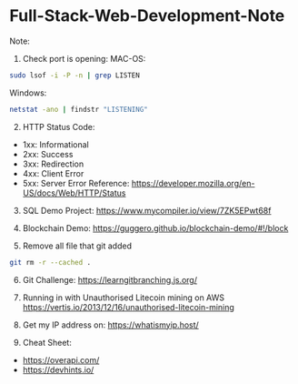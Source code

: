# Full-Stack-Web-Development-Note
Note:
1. Check port is opening:
MAC-OS:
```bash
sudo lsof -i -P -n | grep LISTEN
```
Windows:
```bash
netstat -ano | findstr "LISTENING"
```

2. HTTP Status Code:
- 1xx: Informational
- 2xx: Success
- 3xx: Redirection
- 4xx: Client Error
- 5xx: Server Error
Reference: https://developer.mozilla.org/en-US/docs/Web/HTTP/Status

3. SQL Demo Project:
https://www.mycompiler.io/view/7ZK5EPwt68f

4. Blockchain Demo:
https://guggero.github.io/blockchain-demo/#!/block

5. Remove all file that git added
```bash
git rm -r --cached .
```

6. Git Challenge:
https://learngitbranching.js.org/

7. Running in with Unauthorised Litecoin mining on AWS
https://vertis.io/2013/12/16/unauthorised-litecoin-mining

8. Get my IP address on: https://whatismyip.host/

7. Cheat Sheet:
- https://overapi.com/
- https://devhints.io/

